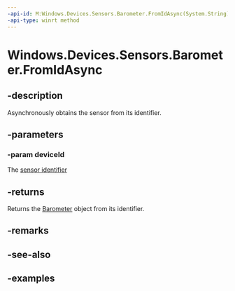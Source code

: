 ```yaml
---
-api-id: M:Windows.Devices.Sensors.Barometer.FromIdAsync(System.String)
-api-type: winrt method
---
```


<!-- Method syntax.
public IAsyncOperation<Barometer> Barometer.FromIdAsync(String deviceId)
-->

# Windows.Devices.Sensors.Barometer.FromIdAsync

## -description
Asynchronously obtains the sensor from its identifier.

## -parameters
### -param deviceId
The [sensor identifier](https://docs.microsoft.com/windows-hardware/drivers/install/device-instance-ids)

## -returns
Returns the [Barometer](Barometer.md) object from its identifier.

## -remarks

## -see-also

## -examples

